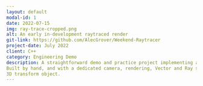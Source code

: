 ```yaml
---
layout: default
modal-id: 1
date: 2022-07-15
img: ray-trace-cropped.png
alt: An early in-development raytraced render
git-link: https://github.com/AlecGrover/Weekend-Raytracer
project-date: July 2022
client: C++
category: Engineering Demo
description: A straightforward demo and practice project implementing a C++ raytracer.
Built by hand, and with a dedicated camera, rendering, Vector and Ray system, and a
3D transform object.
---
```

